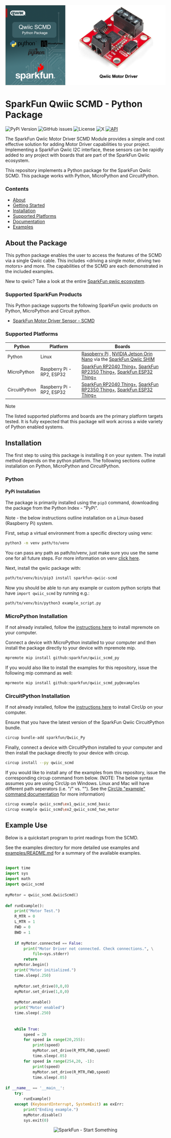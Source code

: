 ![Qwiic SCMD - Python Package](docs/images/gh-banner.png "qwiic SCMD Python Package")

# SparkFun Qwiic SCMD - Python Package

![PyPi Version](https://img.shields.io/pypi/v/sparkfun_qwiic_scmd)
![GitHub issues](https://img.shields.io/github/issues/sparkfun/qwiic_scmd_py)
![License](https://img.shields.io/github/license/sparkfun/qwiic_scmd_py)
![X](https://img.shields.io/twitter/follow/sparkfun)
[![API](https://img.shields.io/badge/API%20Reference-blue)](https://docs.sparkfun.com/qwiic_scmd_py/classqwiic__scmd_1_1_qwiic_scmd.html)

The SparkFun Qwiic Motor Driver SCMD Module provides a simple and cost effective solution for adding Motor Driver capabilities to your project. Implementing a SparkFun Qwiic I2C interface, these sensors can be rapidly added to any project with boards that are part of the SparkFun Qwiic ecosystem.

This repository implements a Python package for the SparkFun Qwiic SCMD. This package works with Python, MicroPython and CircuitPython.

### Contents

* [About](#about-the-package)
* [Getting Started](#getting-started)
* [Installation](#installation)
* [Supported Platforms](#supported-platforms)
* [Documentation](https://docs.sparkfun.com/qwiic_scmd_py/classqwiic__scmd_1_1_qwiic_scmd.html)
* [Examples](#examples)

## About the Package

This python package enables the user to access the features of the SCMD via a single Qwiic cable. This includes <driving a single motor, driving two motors> and more. The capabilities of the SCMD are each demonstrated in the included examples.

New to qwiic? Take a look at the entire [SparkFun qwiic ecosystem](https://www.sparkfun.com/qwiic).

### Supported SparkFun Products

This Python package supports the following SparkFun qwiic products on Python, MicroPython and Circuit python. 

* [SparkFun Motor Driver Sensor - SCMD](https://www.sparkfun.com/qwiic)

### Supported Platforms

| Python | Platform | Boards |
|--|--|--|
| Python | Linux | [Raspberry Pi](https://www.sparkfun.com/raspberry-pi-5-8gb.html) , [NVIDIA Jetson Orin Nano](https://www.sparkfun.com/nvidia-jetson-orin-nano-developer-kit.html) via the [SparkFun Qwiic SHIM](https://www.sparkfun.com/sparkfun-qwiic-shim-for-raspberry-pi.html) |
| MicroPython | Raspberry Pi - RP2, ESP32 | [SparkFun RP2040 Thing+](https://www.sparkfun.com/sparkfun-thing-plus-rp2040.html), [SparkFun RP2350 Thing+](https://www.sparkfun.com/sparkfun-thing-plus-rp2350.html), [SparkFun ESP32 Thing+](https://www.sparkfun.com/sparkfun-thing-plus-esp32-wroom-usb-c.html)
|CircuitPython | Raspberry Pi - RP2, ESP32 | [SparkFun RP2040 Thing+](https://www.sparkfun.com/sparkfun-thing-plus-rp2040.html), [SparkFun RP2350 Thing+](https://www.sparkfun.com/sparkfun-thing-plus-rp2350.html), [SparkFun ESP32 Thing+](https://www.sparkfun.com/sparkfun-thing-plus-esp32-wroom-usb-c.html)

> [!NOTE]
> The listed supported platforms and boards are the primary platform targets tested. It is fully expected that this package will work across a wide variety of Python enabled systems. 

## Installation 

The first step to using this package is installing it on your system. The install method depends on the python platform. The following sections outline installation on Python, MicroPython and CircuitPython.

### Python 

#### PyPi Installation

The package is primarily installed using the `pip3` command, downloading the package from the Python Index - "PyPi". 

Note - the below instructions outline installation on a Linux-based (Raspberry Pi) system.

First, setup a virtual environment from a specific directory using venv:
```sh
python3 -m venv path/to/venv
```
You can pass any path as path/to/venv, just make sure you use the same one for all future steps. For more information on venv [click here](https://docs.python.org/3/library/venv.html).

Next, install the qwiic package with:
```sh
path/to/venv/bin/pip3 install sparkfun-qwiic-scmd
```
Now you should be able to run any example or custom python scripts that have `import qwiic_scmd` by running e.g.:
```sh
path/to/venv/bin/python3 example_script.py
```

### MicroPython Installation
If not already installed, follow the [instructions here](https://docs.micropython.org/en/latest/reference/mpremote.html) to install mpremote on your computer.

Connect a device with MicroPython installed to your computer and then install the package directly to your device with mpremote mip.
```sh
mpremote mip install github:sparkfun/qwiic_scmd_py
```

If you would also like to install the examples for this repository, issue the following mip command as well:
```sh
mprmeote mip install github:sparkfun/qwiic_scmd_py@examples
```

### CircuitPython Installation
If not already installed, follow the [instructions here](https://docs.circuitpython.org/projects/circup/en/latest/#installation) to install CircUp on your computer.

Ensure that you have the latest version of the SparkFun Qwiic CircuitPython bundle. 
```sh
circup bundle-add sparkfun/Qwiic_Py
```

Finally, connect a device with CircuitPython installed to your computer and then install the package directly to your device with circup.
```sh
circup install --py qwiic_scmd
```

If you would like to install any of the examples from this repository, issue the corresponding circup command from below. (NOTE: The below syntax assumes you are using CircUp on Windows. Linux and Mac will have different path seperators (i.e. "/" vs. "\"). See the [CircUp "example" command documentation](https://learn.adafruit.com/keep-your-circuitpython-libraries-on-devices-up-to-date-with-circup/example-command) for more information)

```sh
circup example qwiic_scmd\ex1_qwiic_scmd_basic
circup example qwiic_scmd\ex2_qwiic_scmd_two_motor
```

Example Use
 ---------------
Below is a quickstart program to print readings from the SCMD.

See the examples directory for more detailed use examples and [examples/README.md](https://github.com/sparkfun/qwiic_scmd_py/blob/main/examples/README.md) for a summary of the available examples.

```python

import time
import sys
import math
import qwiic_scmd

myMotor = qwiic_scmd.QwiicScmd()

def runExample():
	print("Motor Test.")
	R_MTR = 0
	L_MTR = 1
	FWD = 0
	BWD = 1

	if myMotor.connected == False:
		print("Motor Driver not connected. Check connections.", \
			file=sys.stderr)
		return
	myMotor.begin()
	print("Motor initialized.")
	time.sleep(.250)
	
	myMotor.set_drive(0,0,0)
	myMotor.set_drive(1,0,0)
	
	myMotor.enable()
	print("Motor enabled")
	time.sleep(.250)


	while True:
		speed = 20
		for speed in range(20,255):
			print(speed)
			myMotor.set_drive(R_MTR,FWD,speed)
			time.sleep(.05)
		for speed in range(254,20, -1):
			print(speed)
			myMotor.set_drive(R_MTR,FWD,speed)
			time.sleep(.05)

if __name__ == '__main__':
	try:
		runExample()
	except (KeyboardInterrupt, SystemExit) as exErr:
		print("Ending example.")
		myMotor.disable()
		sys.exit(0)

```
<p align="center">
<img src="https://cdn.sparkfun.com/assets/custom_pages/3/3/4/dark-logo-red-flame.png" alt="SparkFun - Start Something">
</p>
